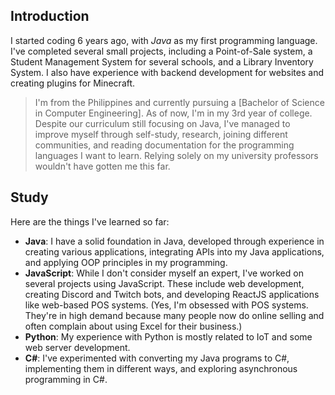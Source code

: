 ## Introduction

I started coding 6 years ago, with *Java* as my first programming language. I've completed several small projects, including a Point-of-Sale system, a Student Management System for several schools, and a Library Inventory System. I also have experience with backend development for websites and creating plugins for Minecraft.

> I'm from the Philippines and currently pursuing a [Bachelor of Science in Computer Engineering]. As of now, I'm in my 3rd year of college. Despite our curriculum still focusing on Java, I've managed to improve myself through self-study, research, joining different communities, and reading documentation for the programming languages I want to learn. Relying solely on my university professors wouldn't have gotten me this far.

## Study

Here are the things I've learned so far:

- **Java**: I have a solid foundation in Java, developed through experience in creating various applications, integrating APIs into my Java applications, and applying OOP principles in my programming.
- **JavaScript**: While I don't consider myself an expert, I've worked on several projects using JavaScript. These include web development, creating Discord and Twitch bots, and developing ReactJS applications like web-based POS systems. (Yes, I'm obsessed with POS systems. They're in high demand because many people now do online selling and often complain about using Excel for their business.)
- **Python**: My experience with Python is mostly related to IoT and some web server development.
- **C#**: I've experimented with converting my Java programs to C#, implementing them in different ways, and exploring asynchronous programming in C#.
